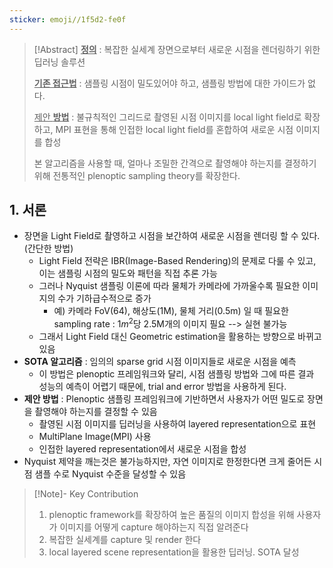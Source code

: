 ```yaml
---
sticker: emoji//1f5d2-fe0f
---
```

>[!Abstract]
>**<u>정의</u>** : 복잡한 실세계 장면으로부터 새로운 시점을 렌더링하기 위한 딥러닝 솔루션
>
>**<u>기존 접근법</u>** : 샘플링 시점이 밀도있어야 하고, 샘플링 방법에 대한 가이드가 없다.
>
><u>제안 **방법**</u> : 불규칙적인 그리드로 촬영된 시점 이미지를 local light field로 확장하고, MPI 표현을 통해 인접한 local light field를 혼합하여 새로운 시점 이미지를 합성
>
>본 알고리즘을 사용할 때, 얼마나 조밀한 간격으로 촬영해야 하는지를 결정하기 위해 전통적인 plenoptic sampling theory를 확장한다.

## 1. 서론

- 장면을 Light Field로 촬영하고 시점을 보간하여 새로운 시점을 렌더링 할 수 있다. (간단한 방법)
	- Light Field 전략은 IBR(Image-Based Rendering)의 문제로 다룰 수 있고, 이는 샘플링 시점의 밀도와 패턴을 직접 추론 가능
	- 그러나 Nyquist 샘플링 이론에 따라 물체가 카메라에 가까울수록 필요한 이미지의 수가 기하급수적으로 증가
		- 예) 카메라 FoV(64), 해상도(1M), 물체 거리(0.5m) 일 때 필요한 sampling rate : $1m^2$당 2.5M개의 이미지 필요 --> 실현 불가능
	- 그래서 Light Field 대신 Geometric estimation을 활용하는 방향으로 바뀌고 있음
- **SOTA 알고리즘** : 임의의 sparse grid 시점 이미지들로 새로운 시점을 예측
	- 이 방법은 plenoptic 프레임워크와 달리, 시점 샘플링 방법와 그에 따른 결과 성능의 예측이 어렵기 때문에, trial and error 방법을 사용하게 된다.
- **제안 방법** : Plenoptic 샘플링 프레임워크에 기반하면서 사용자가 어떤 밀도로 장면을 촬영해야 하는지를 결정할 수 있음
	- 촬영된 시점 이미지를 딥러닝을 사용하여 layered representation으로 표현
	- MultiPlane Image(MPI) 사용
	- 인접한 layered representation에서 새로운 시점을 합성
- Nyquist 제약을 깨는것은 불가능하지만, 자연 이미지로 한정한다면 크게 줄어든 시점 샘플 수로 Nyquist 수준을 달성할 수 있음

>[!Note]- Key Contribution
>1) plenoptic framework를 확장하여 높은 품질의 이미지 합성을 위해 사용자가 이미지를 어떻게 capture 해야하는지 직접 알려준다
>2) 복잡한 실세계를 capture 및 render 한다
>3) local layered scene representation을 활용한 딥러닝. SOTA 달성

